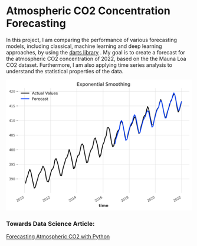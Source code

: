 # Atmospheric CO2 Concentration Forecasting
In this project, I am comparing the performance of various forecasting models, including classical, machine learning and deep learning approaches, by using the [darts library](https://unit8co.github.io/darts/index.html) . My goal is to create a forecast for the atmospheric CO2 concentration of 2022, based on the the Mauna Loa CO2 dataset. Furthermore, I am also applying time series analysis to understand the statistical properties of the data.

![Exponential Smoothing](img/exp_smooth.png)

### Towards Data Science Article:
[Forecasting Atmospheric CO2 with Python](https://towardsdatascience.com/forecasting-atmospheric-co2-concentration-with-python-c4a99e4cf142)